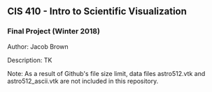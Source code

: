 ## CIS 410 - Intro to Scientific Visualization
### Final Project (Winter 2018)

Author: Jacob Brown

Description: TK

Note: As a result of Github's file size limit, data files astro512.vtk and astro512_ascii.vtk are not included in this repository.
